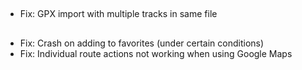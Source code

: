 ##
- Fix: GPX import with multiple tracks in same file

##
- Fix: Crash on adding to favorites (under certain conditions)
- Fix: Individual route actions not working when using Google Maps
